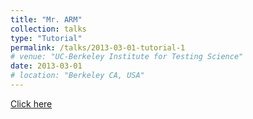 ```yaml
---
title: "Mr. ARM"
collection: talks
type: "Tutorial"
permalink: /talks/2013-03-01-tutorial-1
# venue: "UC-Berkeley Institute for Testing Science"
date: 2013-03-01
# location: "Berkeley CA, USA"
---
```


[Click here](https://rb.gy/r3lttf)

<!-- This is a description of your tutorial, note the different field in type. This is a markdown files that can be all markdown-ified like any other post. Yay markdown! -->
